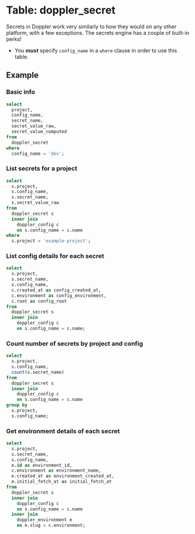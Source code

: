 # Table: doppler_secret

Secrets in Doppler work very similarly to how they would on any other platform, with a few exceptions. The secrets engine has a couple of built-in perks!

- You **_must_** specify `config_name` in a `where` clause in order to use this table.

## Example

### Basic info

```sql
select
  project,
  config_name,
  secret_name,
  secret_value_raw,
  secret_value_computed
from
  doppler_secret
where
  config_name = 'dev';
```

### List secrets for a project

```sql
select
  s.project,
  s.config_name,
  s.secret_name,
  s.secret_value_raw
from
  doppler_secret s
  inner join
    doppler_config c
    on s.config_name = c.name
where
  s.project = 'example-project';
```

### List config details for each secret

```sql
select
  s.project,
  s.secret_name,
  s.config_name,
  c.created_at as config_created_at,
  c.environment as config_environment,
  c.root as config_root
from
  doppler_secret s
  inner join
    doppler_config c
    on s.config_name = c.name;
```

### Count number of secrets by project and config

```sql
select
  s.project,
  s.config_name,
  count(s.secret_name)
from
  doppler_secret s
  inner join
    doppler_config c
    on s.config_name = c.name
group by
  s.project,
  s.config_name;
```

### Get environment details of each secret

```sql
select
  s.project,
  s.secret_name,
  s.config_name,
  e.id as environment_id,
  c.environment as environment_name,
  e.created_at as environment_created_at,
  e.initial_fetch_at as initial_fetch_at
from
  doppler_secret s
  inner join
    doppler_config c
    on s.config_name = c.name
  inner join
    doppler_environment e
    on e.slug = c.environment;
```
